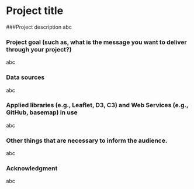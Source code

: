 # Project title
###Project description
abc

### Project goal (such as, what is the message you want to deliver through your project?)
abc

### Data sources
abc

### Applied libraries (e.g., Leaflet, D3, C3) and Web Services (e.g., GitHub, basemap) in use
abc

### Other things that are necessary to inform the audience.
abc

### Acknowledgment
abc
